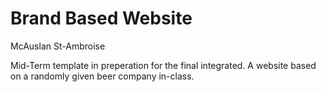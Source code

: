# Brand Based Website
McAuslan St-Ambroise

Mid-Term template in preperation for the final integrated.
A website based on a randomly given beer company in-class.
